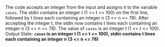 The code accepts an integer from the input and assigns it to the variable `cases`. The stdin contains an integer t (1 <= t <= 100) on the first line, followed by t lines each containing an integer n (3 <= n <= 78). After accepting the integer t, the stdin now contains t lines each containing an integer n (3 <= n <= 78). The value of `cases` is an integer t (1 <= t <= 100).
Output State: **`cases` is an integer t (1 <= t <= 100), stdin contains t lines each containing an integer n (3 <= n <= 78)**